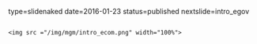 type=slidenaked
date=2016-01-23
status=published
nextslide=intro_egov
~~~~~~

<img src ="/img/mgm/intro_ecom.png" width="100%">
